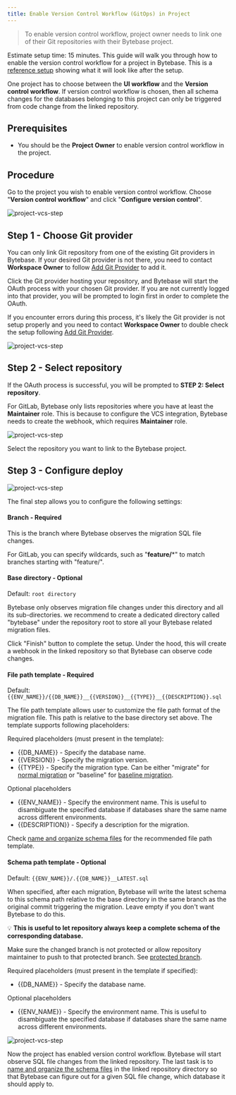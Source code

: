 ```yaml
---
title: Enable Version Control Workflow (GitOps) in Project
---
```


> To enable version control workflow, project owner needs to link one of their Git repositories with their Bytebase project.

Estimate setup time: 15 minutes.
This guide will walk you through how to enable the version control workflow for a project in Bytebase. This is a [reference setup](https://demo.bytebase.com/project/blog-git-3003#version-control) showing what it will look like after the setup.

<hint-block type="info">

One project has to choose between the **UI workflow** and the **Version control workflow**. If version control workflow is chosen, then all schema changes for the databases belonging to this project can only be triggered from code change from the linked repository.

</hint-block>

## Prerequisites

- You should be the **Project Owner** to enable version control workflow in the project.

## Procedure

Go to the project you wish to enable version control workflow. Choose "**Version control workflow**" and click "**Configure version control**".

![project-vcs-step](/static/docs/en/features/vcs-integration/enable-version-control-workflow/project-vcs-step1.webp)

## Step 1 - Choose Git provider

<hint-block type="info">

You can only link Git repository from one of the existing Git providers in Bytebase. If your desired Git provider is not there, you need to contact **Workspace Owner** to follow [Add Git Provider](/docs/vcs-integration/add-git-provider) to add it.

</hint-block>

Click the Git provider hosting your repository, and Bytebase will start the OAuth process with your chosen Git provider. If you are not currently logged into that provider, you will be prompted to login first in order to complete the OAuth.

<hint-block type="info">

If you encounter errors during this process, it's likely the Git provider is not setup properly and you need to contact **Workspace Owner** to double check the setup following [Add Git Provider](/docs/vcs-integration/add-git-provider).

</hint-block>

![project-vcs-step](/static/docs/en/features/vcs-integration/enable-version-control-workflow/project-vcs-step2.webp)

## Step 2 - Select repository

If the OAuth process is successful, you will be prompted to **STEP 2: Select repository**.

<hint-block type="info">

For GitLab, Bytebase only lists repositories where you have at least the **Maintainer** role. This is because to configure the VCS integration, Bytebase needs to create the webhook, which requires **Maintainer** role.

</hint-block>

![project-vcs-step](/static/docs/en/features/vcs-integration/enable-version-control-workflow/project-vcs-step3.webp)

Select the repository you want to link to the Bytebase project.

## Step 3 - Configure deploy

![project-vcs-step](/static/docs/en/features/vcs-integration/enable-version-control-workflow/project-vcs-step4.webp)

The final step allows you to configure the following settings:

#### Branch - Required

This is the branch where Bytebase observes the migration SQL file changes.

<hint-block type="info">

For GitLab, you can specify wildcards, such as "**feature/***" to match branches starting with "feature/".

</hint-block>

#### Base directory - Optional

Default: `root directory`

Bytebase only observes migration file changes under this directory and all its sub-directories. we recommend to create a dedicated directory called "bytebase" under the repository root to store all your Bytebase related migration files.

Click "Finish" button to complete the setup. Under the hood, this will create a webhook in the linked repository so that Bytebase can observe code changes.

#### File path template - Required

Default: `{{ENV_NAME}}/{{DB_NAME}}__{{VERSION}}__{{TYPE}}__{{DESCRIPTION}}.sql`

The file path template allows user to customize the file path format of the migration file. This path is relative to the base directory set above. The template supports following placeholders:

Required placeholders (must present in the template):

- {{DB_NAME}} - Specify the database name.
- {{VERSION}} - Specify the migration version.
- {{TYPE}} - Specify the migration type. Can be either "migrate" for [normal migration](/docs/concepts/migration-types#normal-migration) or "baseline" for [baseline migration](/docs/concepts/migration-types#baseline-migration).

Optional placeholders

- {{ENV_NAME}} - Specify the environment name. This is useful to disambiguate the specified database if databases share the same name across different environments.
- {{DESCRIPTION}} - Specify a description for the migration.

Check [name and organize schema files](/docs/vcs-integration/name-and-organize-schema-files) for the recommended file path template.

#### Schema path template - Optional

Default: `{{ENV_NAME}}/.{{DB_NAME}}__LATEST.sql`

When specified, after each migration, Bytebase will write the latest schema to this schema path relative to the base directory in the same branch as the original commit triggering the migration. Leave empty if you don't want Bytebase to do this.

💡 **This is useful to let repository always keep a complete schema of the corresponding database.**

<hint-block type="warning">

Make sure the changed branch is not protected or allow repository maintainer to push to that protected branch. See [protected branch](https://docs.gitlab.com/ee/user/project/protected_branches.html).

</hint-block>

Required placeholders (must present in the template if specified):

- {{DB_NAME}} - Specify the database name.

Optional placeholders

- {{ENV_NAME}} - Specify the environment name. This is useful to disambiguate the specified database if databases share the same name across different environments.

![project-vcs-step](/static/docs/en/features/vcs-integration/enable-version-control-workflow/project-vcs-step5.webp)

Now the project has enabled version control workflow. Bytebase will start observe SQL file changes from the linked repository. The last task is to [name and organize the schema files](/docs/vcs-integration/name-and-organize-schema-files) in the linked repository directory so that Bytebase can figure out for a given SQL file change, which database it should apply to.

